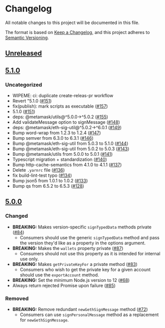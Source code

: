 # Changelog
All notable changes to this project will be documented in this file.

The format is based on [Keep a Changelog](https://keepachangelog.com/en/1.0.0/),
and this project adheres to [Semantic Versioning](https://semver.org/spec/v2.0.0.html).

## [Unreleased]

## [5.1.0]
### Uncategorized
- WIPEME: ci: duplicate create-releas-pr workflow
- Revert "5.1.0 ([#151](https://github.com/legobeat/eth-simple-keyring/pull/151))
- fix(publish): mark scripts as executable ([#157](https://github.com/legobeat/eth-simple-keyring/pull/157))
- 5.1.0 ([#151](https://github.com/legobeat/eth-simple-keyring/pull/151))
- deps: @metamask/utils@^5.0.0->^5.0.2 ([#155](https://github.com/legobeat/eth-simple-keyring/pull/155))
- Add validateMessage option to signMessage ([#148](https://github.com/legobeat/eth-simple-keyring/pull/148))
- deps: @metamask/eth-sig-util@^5.0.2->^6.0.1 ([#149](https://github.com/legobeat/eth-simple-keyring/pull/149))
- Bump word-wrap from 1.2.3 to 1.2.4 ([#147](https://github.com/legobeat/eth-simple-keyring/pull/147))
- Bump semver from 6.3.0 to 6.3.1 ([#146](https://github.com/legobeat/eth-simple-keyring/pull/146))
- Bump @metamask/eth-sig-util from 5.0.3 to 5.1.0 ([#144](https://github.com/legobeat/eth-simple-keyring/pull/144))
- Bump @metamask/eth-sig-util from 5.0.2 to 5.0.3 ([#143](https://github.com/legobeat/eth-simple-keyring/pull/143))
- Bump @metamask/utils from 5.0.0 to 5.0.1 ([#141](https://github.com/legobeat/eth-simple-keyring/pull/141))
- Typescript migration + standardization ([#140](https://github.com/legobeat/eth-simple-keyring/pull/140))
- Bump http-cache-semantics from 4.1.0 to 4.1.1 ([#137](https://github.com/legobeat/eth-simple-keyring/pull/137))
- Delete `.yarnrc` file ([#136](https://github.com/legobeat/eth-simple-keyring/pull/136))
- fix build-lint-test typo ([#134](https://github.com/legobeat/eth-simple-keyring/pull/134))
- Bump json5 from 1.0.1 to 1.0.2 ([#133](https://github.com/legobeat/eth-simple-keyring/pull/133))
- Bump qs from 6.5.2 to 6.5.3 ([#128](https://github.com/legobeat/eth-simple-keyring/pull/128))

## [5.0.0]
### Changed
- **BREAKING:** Makes version-specific `signTypedData` methods private ([#84](https://github.com/MetaMask/eth-simple-keyring/pull/84))
    - Consumers should use the generic `signTypedData` method and pass the version they'd like as a property in the options argument.
- **BREAKING:** Makes the `wallets` property private ([#87](https://github.com/MetaMask/eth-simple-keyring/pull/87))
    - Consumers should not use this property as it is intended for internal use only.
- **BREAKING:** Makes `getPrivateKeyFor` a private method ([#83](https://github.com/MetaMask/eth-simple-keyring/pull/83))
    - Consumers who wish to get the private key for a given account should use the `exportAccount` method.
- **BREAKING:** Set the minimum Node.js version to 12 ([#68](https://github.com/MetaMask/eth-simple-keyring/pull/68))
- Always return rejected Promise upon failure ([#85](https://github.com/MetaMask/eth-simple-keyring/pull/85))

### Removed
- **BREAKING:** Remove redundant `newGethSignMessage` method ([#72](https://github.com/MetaMask/eth-simple-keyring/pull/72))
    - Consumers can use `signPersonalMessage` method as a replacement for `newGethSignMessage`. 

[Unreleased]: https://github.com/legobeat/eth-simple-keyring/compare/v5.1.0...HEAD
[5.1.0]: https://github.com/legobeat/eth-simple-keyring/compare/v5.0.0...v5.1.0
[5.0.0]: https://github.com/legobeat/eth-simple-keyring/releases/tag/v5.0.0
